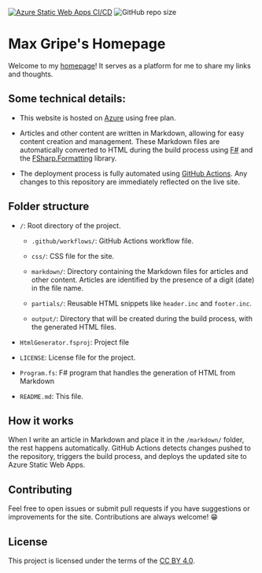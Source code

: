 
[![Azure Static Web Apps CI/CD](https://github.com/MaxGripe/max-gripe-homepage/actions/workflows/main.yml/badge.svg)](https://github.com/MaxGripe/max-gripe-homepage/actions/workflows/main.yml) ![GitHub repo size](https://img.shields.io/github/repo-size/MaxGripe/max-gripe-homepage)


# Max Gripe's Homepage
Welcome to my [homepage](https://max.gripe/)! It serves as a platform for me to share my links and thoughts.

## Some technical details:

- This website is hosted on [Azure](https://azure.microsoft.com/) using free plan. 

- Articles and other content are written in Markdown, allowing for easy content creation and management. These Markdown files are automatically converted to HTML during the build process using [F#](https://fsharp.org/) and the [FSharp.Formatting](https://fsprojects.github.io/FSharp.Formatting/) library.

- The deployment process is fully automated using [GitHub Actions](https://github.com/features/actions). Any changes to this repository are immediately reflected on the live site.

## Folder structure

- `/`: Root directory of the project.

  - `.github/workflows/`: GitHub Actions workflow file.

  - `css/`: CSS file for the site.
  - `markdown/`: Directory containing the Markdown files for articles and other content. Articles are identified by the presence of a digit (date) in the file name.
  - `partials/`: Reusable HTML snippets like `header.inc` and `footer.inc`.
  - `output/`: Directory that will be created during the build process, with the generated HTML files.
- `HtmlGenerator.fsproj`: Project file

- `LICENSE`: License file for the project.  

- `Program.fs`: F# program that handles the generation of HTML from Markdown 

- `README.md`: This file.



## How it works

When I write an article in Markdown and place it in the `/markdown/` folder, the rest happens automatically. GitHub Actions detects changes pushed to the repository, triggers the build process, and deploys the updated site to Azure Static Web Apps.

## Contributing

Feel free to open issues or submit pull requests if you have suggestions or improvements for the site. Contributions are always welcome! 😁

## License

This project is licensed under the terms of the [CC BY 4.0](https://creativecommons.org/licenses/by/4.0/).



